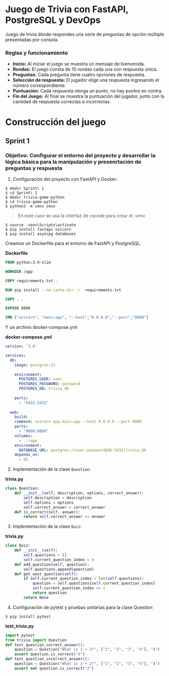 # Juego de Trivia con FastAPI, PostgreSQL y DevOps  
Juego de trivia dónde respondes una serie de preguntas de opción múltiple presentadas por consola.
### Reglas y funcionamiento
- **Inicio:** Al iniciar el juego se muestra un mensaje de bienvenida.
- **Rondas:** El juego consta de 10 rondas cada una con respuesta única.
- **Preguntas:** Cada pregunta tiene cuatro opciones de respuesta.
- **Selección de respuesta:** El jugador elige una respuesta ingresando el número correspondiente.
- **Puntuación:** Cada respuesta otorga un punto, no hay puntos en contra.
- **Fin del Juego:** Al final se muestra la puntuación del jugador, junto con la cantidad de respuesta correctas e incorrectas.

# Construcción del juego
## Sprint 1

### Objetivo: Configurar el entorno del proyecto y desarrollar la lógica básica para la manipulación y presenrtación de preguntas y respuesta  

1. Configuración del proyecto con FastAPI y Docker:  
```shell
$ mkdir Sprint\ 1
$ cd Sprint\ 1
$ mkdir trivia-game-python
$ cd trivia-game-python
$ python3 -m venv venv
```

> En este caso se usa la interfaz de vscode para crear el .venv

```shell
$ source .venv\Scripts\activate
$ pip install fastapi uvicorn
$ pip install asyncpg databases
```

Creamos un Dockerfile para el entorno de FastAPI y PostgreSQL.

**Dockerfile**
```dockerfile
FROM python:3.9-slim

WORKDIR /app

COPY requirements.txt .

RUN pip install --no-cache-dir -r  requirements.txt

COPY . .

EXPOSE 8000

CMD ["uvicorn", "main:app", "--host","0.0.0.0","--port","8000"]
```

Y un archivo docker-compose.yml  

**docker-compose.yml**
```yml
version: '3.8'

services:
  db:
    image: postgres:13
    
    environment:
      POSTGRES_USER: user
      POSTGRES_PASSWORD: password
      POSTGRES_DB: trivia_db
    
    ports:
      - "5432:5432"
    
  web:
    build: .
    command: uvicorn app.main:app --host 0.0.0.0 --port 8000
    ports:
      - "8000:8000"
    volumes:
      - .:/app
    environment:
      DATABASE_URL: postgres://user:password@db:5432/trivia_db
    depends_on:
      - db
```
2. Implementación de la clase `Question`:  

**trivia.py**  
```python
class Question:
    def __init__(self, description, options, correct_answer):
        self.description = description
        self.options = options
        self.correct_answer = correct_answer
    def is_correct(self, answer):
        return self.correct_answer == answer
```

3. Implementación de la clase `Quiz`:  

**trivia.py**
```python
class Quiz:
    def __init__(self):
        self.questions = []
        self.current_question_index = 0
    def add_question(self, question):
        self.questions.append(question)
    def get_next_question(self):
        if self.current_question_index < len(self.questions):
            question = self.questions[self.current_question_index]
            self.current_question_index += 1
            return question
        return None
```

4. Configuración de pytest y pruebas unitarias para la clase Question  

```shell
$ pip install pytest
```
**test_trivia.py**
```python
import pytest
from trivia import Question
def test_question_correct_answer():
    question = Question("What is 2 + 2?", ["1", "2", "3", "4"], "4")
    assert question.is_correct("4")
def test_question_incorrect_answer():
    question = Question("What is 2 + 2?", ["1", "2", "3", "4"], "4")
    assert not question.is_correct("2")
```